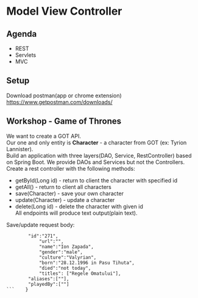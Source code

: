 # Model View Controller

## Agenda
* REST
* Servlets
* MVC

## Setup
Download postman(app or chrome extension) https://www.getpostman.com/downloads/

## Workshop - Game of Thrones
We want to create a GOT API.  
Our one and only entity is __Character__ - a character from GOT (ex: Tyrion Lannister).  
Build an application with three layers(DAO, Service, RestController) based on Spring Boot. We provide DAOs and Services but not the Controllers.  
Create a rest controller with the following methods:  
* getById(Long id) - return to client the character with specified id
* getAll() - return to client all characters
* save(Character) - save your own character
* update(Character) - update a character
* delete(Long id) - delete the character with given id  
All endpoints will produce text output(plain text).  
  
Save/update request body:   
```    {
        "id":"271",
            "url":"",
            "name":"Ion Zapada",
            "gender":"male",
            "culture":"Valyrian",
            "born":"28.12.1996 in Pasu Tihuta",
            "died":"not today",
            "titles": ["Regele Omatului"],
        "aliases":[""],
        "playedBy":[""]
```    }

